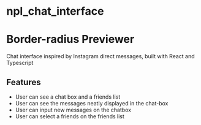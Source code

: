 # npl_chat_interface

# Border-radius Previewer

Chat interface inspired by Instagram direct messages, built with React and Typescript

## Features

-  User can see a chat box and a friends list
-  User can see the messages neatly displayed in the chat-box
-  User can input new messages on the chatbox
-  User can select a friends on the friends list
